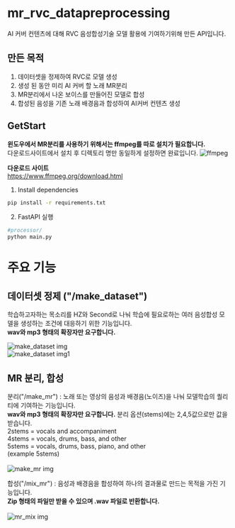 # mr_rvc_datapreprocessing
AI 커버 컨텐츠에 대해 RVC 음성합성기술 모델 활용에 기여하기위해 만든 API입니다.

## 만든 목적
1. 데이터셋을 정제하여 RVC로 모델 생성
2. 생성 된 동안 미리 AI 커버 할 노래 MR분리
3. MR분리에서 나온 보이스를 만들어진 모델로 합성
4. 합성된 음성을 기존 노래 배경음과 합성하여 AI커버 컨텐츠 생성

## GetStart

**윈도우에서 MR분리를 사용하기 위해서는 ffmpeg를 따로 설치가 필요합니다.** </br>
다운로드사이트에서 설치 후 디렉토리 명만 동일하게 설정하면 완료입니다.
![ffmpeg](https://github.com/CalaMiTY0311/mr_rvc_datapreprocessing/assets/64539279/c46e8a44-7e19-4363-9bab-9600c87c119e)

**다운로드 사이트** </br>
<a>https://www.ffmpeg.org/download.html</a>

1. Install dependencies
```zsh
pip install -r requirements.txt
```
2. FastAPI 실행
```zsh
#processor/
python main.py
```

# 주요 기능

## 데이터셋 정제 ("/make_dataset")
학습하고자하는 목소리를 HZ와 Second로 나눠 학습에 필요로하는 여러 음성합성 모델을 생성하는 조건에 대응하기 위한 기능입니다. </br> **wav와 mp3 형태의 확장자만 요구합니다.**</br>

![make_dataset img](https://github.com/CalaMiTY0311/mr_rvc_datapreprocessing/assets/64539279/0bd808ad-4216-4173-b548-ba7f5369e808)</br>
![make_dataset img1](https://github.com/CalaMiTY0311/mr_rvc_datapreprocessing/assets/64539279/ca1fe5a1-ea51-4cf5-b561-b524a6e06290)

## MR 분리, 합성
분리("/make_mr") : 노래 또는 영상의 음성과 배경음(노이즈)을 나눠 모델학습의 퀄리티에 기여하는 기능입니다.</br> **wav와 mp3 형태의 확장자만 요구합니다.**
분리 옵션(stems)에는 2,4,5값으로만 값을 받습니다.</br>
2stems = vocals and accompaniment</br>
4stems = vocals, drums, bass, and other</br>
5stems = vocals, drums, bass, piano, and other</br>
(example 5stems)</br></br>
![make_mr img](https://github.com/CalaMiTY0311/mr_rvc_datapreprocessing/assets/64539279/103788cf-8c62-4ff6-8c17-499c9b4ac99d)</br>

합성("/mix_mr") : 음성과 배경음을 합성하여 하나의 결과물로 만드는 목적을 가진 기능입니다.</br> **Zip 형태의 파일만 받을 수 있으며 .wav 파일로 반환합니다.**</br></br>
![mr_mix img](https://github.com/CalaMiTY0311/mr_rvc_datapreprocessing/assets/64539279/09e24975-6e39-4051-8515-308760b8c0c9)</br></br>

